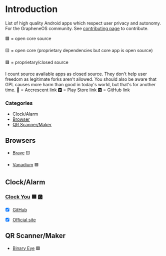 # Introduction

List of high quality Android apps which respect user privacy and autonomy. For the GrapheneOS community. See [contributing page](CONTRIBUTING.md) to contribute.

🟩 = open core source

🟨 = open core (proprietary dependencies but core app is open source)

🟥 = proprietary/closed source

I count source available apps as closed source. They don't help user freedom as legitimate forks aren't allowed. You should also be aware that GPL causes more harm than good in today's world, but that's for another time.
🌙 = Accrescent link
🅿 = Play Store link
🅶 = GitHub link



### Categories
- Clock/Alarm
- [Browser](#browsers)
- [QR Scanner/Maker](/apps/qr-scanner.md)

## Browsers

- [Brave](apps/brave.md)  🟨

- [Vanadium](https://grapheneos.org/features#vanadium) 🟩

## Clock/Alarm
### [Clock You](https://github.com/you-apps/ClockYou) 🟩 [🅶 ](https://github.com/you-apps/ClockYou)

- [x] [GitHub](https://github.com/you-apps/ClockYou)
- [x] [Official site](https://you-apps.net/)


## QR Scanner/Maker
- [Binary Eye](/apps/qr-scanner.md) 🟩
